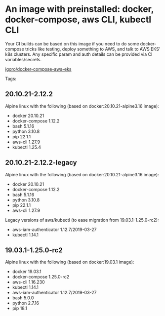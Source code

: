# An image with preinstalled: docker, docker-compose, aws CLI, kubectl CLI

Your CI builds can be based on this image if you need to do some docker-compose tricks like testing, deploy something to AWS, and talk to AWS EKS' k8s clusters. Any specific param and auth details can be provided via CI variables/secrets.

[igoro/docker-compose-aws-eks](https://hub.docker.com/r/igoro/docker-compose-aws-eks)

Tags:

## 20.10.21-2.12.2
Alpine linux with the following (based on docker:20.10.21-alpine3.16 image):
- docker 20.10.21
- docker-compose 1.12.2
- bash 5.1.16
- python 3.10.8
- pip 22.1.1
- aws-cli 1.27.9
- kubectl 1.25.4


## 20.10.21-2.12.2-legacy
Alpine linux with the following (based on docker:20.10.21-alpine3.16 image):
- docker 20.10.21
- docker-compose 1.12.2
- bash 5.1.16
- python 3.10.8
- pip 22.1.1
- aws-cli 1.27.9

Legacy versions of aws/kubectl (to ease migration from 19.03.1-1.25.0-rc2):
- aws-iam-authenticator 1.12.7/2019-03-27
- kubectl 1.14.1


## 19.03.1-1.25.0-rc2
Alpine linux with the following (based on docker:19.03.1 image):
- docker 19.03.1
- docker-compose 1.25.0-rc2
- aws-cli 1.16.230
- kubectl 1.14.1
- aws-iam-authenticator 1.12.7/2019-03-27
- bash 5.0.0
- python 2.7.16
- pip 18.1

